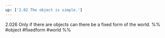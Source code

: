 ```yaml
---
up: ['2.02 The object is simple.']
---
```

2.026 Only if there are objects can there be a fixed form of the world.
%%
#object #fixedform #world %%